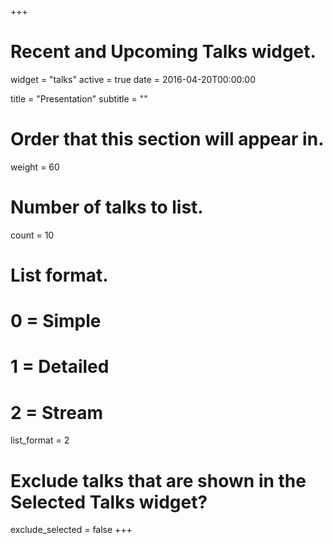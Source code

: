 +++
# Recent and Upcoming Talks widget.
widget = "talks"
active = true
date = 2016-04-20T00:00:00

title = "Presentation"
subtitle = ""

# Order that this section will appear in.
weight = 60

# Number of talks to list.
count = 10

# List format.
#   0 = Simple
#   1 = Detailed
#   2 = Stream
list_format = 2

# Exclude talks that are shown in the Selected Talks widget?
exclude_selected = false
+++

